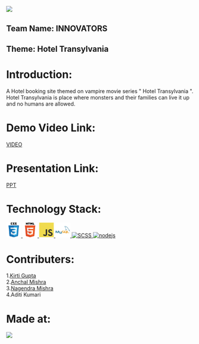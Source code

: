 

<a href=""> <img src="https://user-images.githubusercontent.com/79806185/228286238-f89b0187-bd25-4c02-8fd7-756ca06ccfec.png" height=240px> </a>


  ## Team Name: INNOVATORS<Br>
  ## Theme: Hotel Transylvania<Br>

# Introduction:
A Hotel booking site themed on vampire movie series " Hotel Transylvania ".
Hotel Transylvania is place where monsters and their families can live it up and no humans are allowed.
  
  
# Demo Video Link:<Br>
  [VIDEO](https://drive.google.com/file/d/1K2Sf-_mm4e4HenU5lvNfpKJITFGjnn1k/view?usp=share_link)
  
# Presentation Link:<Br>
  [PPT](https://docs.google.com/presentation/d/1gSyYiS_P4d482XqO4aaaWuld4mujCsiR/edit?usp=drivesdk&ouid=102657776998868491856&rtpof=true&sd=true)<Br>

# Technology Stack:<Br>
 <p align="left">
 <p align="left"> <a href="https://www.w3schools.com/css/" target="_blank" rel="noreferrer"> <img src="https://raw.githubusercontent.com/devicons/devicon/master/icons/css3/css3-original-wordmark.svg" alt="css3" width="40" height="40"/> </a> <a href="https://www.w3.org/html/" target="_blank" rel="noreferrer"> <img src="https://raw.githubusercontent.com/devicons/devicon/master/icons/html5/html5-original-wordmark.svg" alt="html5" width="40" height="40"/> </a> <a href="https://developer.mozilla.org/en-US/docs/Web/JavaScript" target="_blank" rel="noreferrer"> <img src="https://raw.githubusercontent.com/devicons/devicon/master/icons/javascript/javascript-original.svg" alt="javascript" width="40" height="40"/> </a> <a href="https://www.mysql.com/" target="_blank" rel="noreferrer"> <img src="https://raw.githubusercontent.com/devicons/devicon/master/icons/mysql/mysql-original-wordmark.svg" alt="mysql" width="40" height="40"/> </a> <a href="" target="_blank" rel="noreferrer"> <img src="https://user-images.githubusercontent.com/79806185/228295232-02bb6097-77e9-4842-98a0-56cabed0cb48.png" alt="SCSS" width="40" height="40"/> </a>
  <a href="" target="_blank" rel="noreferrer"> <img src="https://user-images.githubusercontent.com/79806185/228298415-331dca47-e942-4a77-9fa8-32cce90d4f27.png" alt="nodejs" width="40" height="40"/> </a> </p>

  
# Contributers:<Br>
  
  
1.[Kirti Gupta](https://github.com/KirtiGupta3101)\
2.[Anchal Mishra](https://github.com/M-anchal)\
3.[Nagendra Mishra](https://github.com/nagendracodes)\
4.Aditi Kumari
# Made at:<Br>  
  
<a href=""> <img src="https://user-images.githubusercontent.com/79806185/228286238-f89b0187-bd25-4c02-8fd7-756ca06ccfec.png" height=240px> </a>
